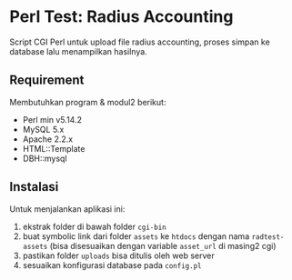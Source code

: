 # Perl Test: Radius Accounting

Script CGI Perl untuk upload file radius accounting, proses simpan ke database
lalu menampilkan hasilnya.

## Requirement

Membutuhkan program & modul2 berikut:

 * Perl min v5.14.2
 * MySQL 5.x
 * Apache 2.2.x
 * HTML::Template
 * DBH::mysql

## Instalasi

Untuk menjalankan aplikasi ini:

1. ekstrak folder di bawah folder `cgi-bin`
2. buat symbolic link dari folder `assets` ke `htdocs` dengan nama `radtest-assets` (bisa
disesuaikan dengan variable `asset_url` di masing2 cgi)
3. pastikan folder `uploads` bisa ditulis oleh web server
4. sesuaikan konfigurasi database pada `config.pl`